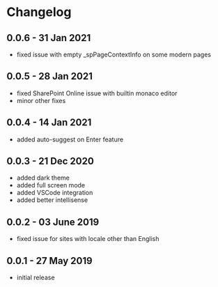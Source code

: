 # Changelog  

## 0.0.6 - 31 Jan 2021

- fixed issue with empty _spPageContextInfo on some modern pages

## 0.0.5 - 28 Jan 2021

- fixed SharePoint Online issue with builtin monaco editor
- minor other fixes

## 0.0.4 - 14 Jan 2021

- added auto-suggest on Enter feature

## 0.0.3 - 21 Dec 2020

- added dark theme
- added full screen mode
- added VSCode integration
- added better intellisense

## 0.0.2 - 03 June 2019

- fixed issue for sites with locale other than English

## 0.0.1 - 27 May 2019

- initial release
